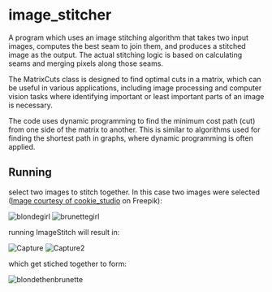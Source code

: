 # image_stitcher
A program which uses an image stitching algorithm that takes two input images, computes the best seam to join them, and produces a stitched image as the output.
The actual stitching logic is based on calculating seams and merging pixels along those seams.


The MatrixCuts class is designed to find optimal cuts in a matrix, which can be useful in various applications, including image processing and computer vision tasks where identifying important or least important parts of an image is necessary.

The code uses dynamic programming to find the minimum cost path (cut) from one side of the matrix to another. This is similar to algorithms used for finding the shortest path in graphs, where dynamic programming is often applied.

## Running 
select two images to stitch together. In this case two images were selected (<a href="https://www.freepik.com/free-photo/womans-twins-listening-music-headphones-smiling-blue_9029266.htm#query=same%20size&position=11&from_view=keyword&track=ais">Image courtesy of cookie_studio</a> on Freepik): 

![blondegirl](https://github.com/nbabtsov/image_stitcher/assets/31867318/630f9079-24f5-4fb1-ad7e-8829ffdbda16)
![brunettegirl](https://github.com/nbabtsov/image_stitcher/assets/31867318/ceb80a21-f539-4e8d-8b8a-5314f2c07d20)

running ImageStitch will result in:


![Capture](https://github.com/nbabtsov/shortest_path_image_stitcher/assets/31867318/7c7e6fe5-da7f-46fe-a699-fc9165776e47)
![Capture2](https://github.com/nbabtsov/shortest_path_image_stitcher/assets/31867318/1b48ad4b-f6ee-4bd7-8e32-252d3aeb1238)


which get stiched together to form:

![blondethenbrunette](https://github.com/nbabtsov/image_stitcher/assets/31867318/c644b2ba-22e2-484d-8ba4-1ee7b7d25f9b)
